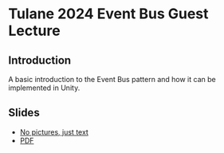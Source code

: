 # Tulane 2024 Event Bus Guest Lecture

## Introduction

A basic introduction to the Event Bus pattern and how it can be implemented in Unity.

## Slides

- [No pictures, just text](https://github.etdofresh.com/Tulane2024_GameDev_EventBus)
- [PDF](https://github.etdofresh.com/Tulane2024_GameDev_EventBus/EventBus.pdf)